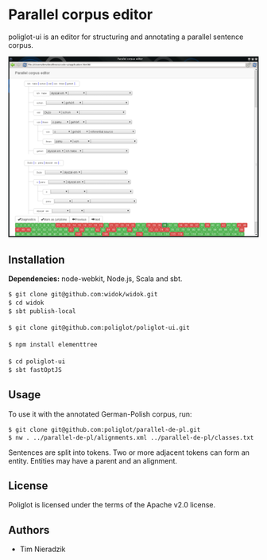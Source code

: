 # Parallel corpus editor
poliglot-ui is an editor for structuring and annotating a parallel sentence corpus.

![](docs/screenshot.png)

## Installation
**Dependencies:** node-webkit, Node.js, Scala and sbt.

```bash
$ git clone git@github.com:widok/widok.git
$ cd widok
$ sbt publish-local

$ git clone git@github.com:poliglot/poliglot-ui.git

$ npm install elementtree

$ cd poliglot-ui
$ sbt fastOptJS
```

## Usage
To use it with the annotated German-Polish corpus, run:

```
$ git clone git@github.com:poliglot/parallel-de-pl.git
$ nw . ../parallel-de-pl/alignments.xml ../parallel-de-pl/classes.txt
```

Sentences are split into tokens. Two or more adjacent tokens can form an entity. Entities may have a parent and an alignment.

## License
Poliglot is licensed under the terms of the Apache v2.0 license.

## Authors
- Tim Nieradzik
